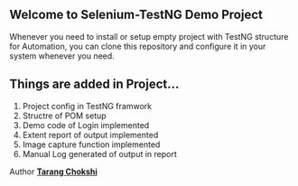 ## Welcome to Selenium-TestNG Demo Project 


Whenever you need to install or setup empty project with TestNG structure for Automation, you can clone this repository and configure it in your system whenever you need. 

## Things are added in Project...

1. Project config in TestNG framwork
2. Structre of POM setup
3. Demo code of Login implemented
4. Extent report of output implemented
5. Image capture function implemented
6. Manual Log generated of output in report

Author **[Tarang Chokshi](http://www.tarangchokshi.in)**
